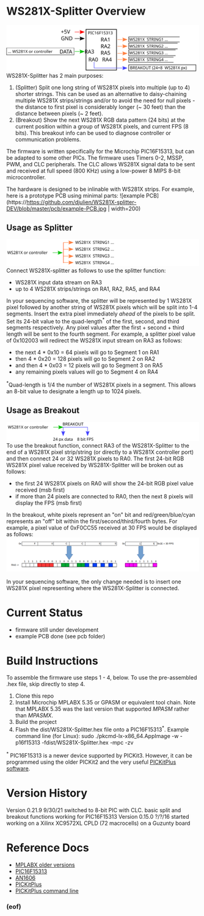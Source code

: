 # WS281X-Splitter Overview
![Connection diagram](doc/connections.svg)
WS281X-Splitter has 2 main purposes:
1. (Splitter) Split one long string of WS281X pixels into multiple (up to 4) shorter strings.  This can be used as an alternative to daisy-chaining multiple WS281X strips/strings and/or to avoid the need for null pixels - the distance to first pixel is considerably longer (~ 30 feet) than the distance between pixels (~ 2 feet).
2. (Breakout) Show the next WS281X RGB data pattern (24 bits) at the current position within a group of WS281X pixels, and current FPS (8 bits).  This breakout info can be used to diagnose controller or communication problems.

The firmware is written specifically for the Microchip PIC16F15313, but can be adapted to some other PICs.  The firmware uses Timers 0-2, MSSP, PWM, and CLC peripherals.  The CLC allows WS281X signal data to be sent and received at full speed (800 KHz) using a low-power 8 MIPS 8-bit microcontroller.

The hardware is designed to be inlinable with WS281X strips.  For example, here is a prototype PCB using minimal parts:
![example PCB](https://https://github.com/djulien/WS281X-splitter-DEV/blob/master/pcb/example-PCB.jpg | width=200)

## Usage as Splitter
![Splitter diagram](doc/splitter.svg)
Connect WS281X-splitter as follows to use the splitter function:
- WS281X input data stream on RA3
- up to 4 WS281X strips/strings on RA1, RA2, RA5, and RA4

In your sequencing software, the splitter will be represented by 1 WS281X pixel followed by another string of WS281X pixels which will be split into 1-4 segments. Insert the extra pixel immediately *ahead* of the pixels to be split.  Set its 24-bit value to the quad-length<sup>*</sup> of the first, second, and third segments respectively.  Any pixel values after the first + second + third length will be sent to the fourth segment.  For example, a splitter pixel value of 0x102003 will redirect the WS281X input stream on RA3 as follows:
- the next 4 * 0x10 = 64 pixels will go to Segment 1 on RA1
- then 4 * 0x20 = 128 pixels will go to Segment 2 on RA2
- and then 4 * 0x03 = 12 pixels will go to Segment 3 on RA5
- any remaining pixels values will go to Segment 4 on RA4

<sup>*</sup>Quad-length is 1/4 the number of WS281X pixels in a segment.  This allows an 8-bit value to designate a length up to 1024 pixels.

## Usage as Breakout
![Breakout diagram](doc/breakout.svg)
To use the breakout function, connect RA3 of the WS281X-Splitter to the end of a WS281X pixel strip/string (or directly to a WS281X controller port) and then connect 24 or 32 WS281X pixels to RA0.  The first 24-bit RGB WS281X pixel value received by WS281X-Splitter will be broken out as follows:
- the first 24 WS281X pixels on RA0 will show the 24-bit RGB pixel value received (msb first)
- if more than 24 pixels are connected to RA0, then the next 8 pixels will display the FPS (msb first)

In the breakout, white pixels represent an "on" bit and red/green/blue/cyan represents an "off" bit within the first/second/third/fourth bytes.  For example, a pixel value of 0xF0CC55 received at 30 FPS would be displayed as follows:
![Breakout example](doc/breakout-example.png)

In your sequencing software, the only change needed is to insert one WS281X pixel representing where the WS281X-Splitter is connected.

# Current Status
* firmware still under development
* example PCB done (see pcb folder)

# Build Instructions
To assemble the firmware use steps 1 - 4, below.  To use the pre-assembled .hex file, skip directly to step 4.
1. Clone this repo
2. Install Microchip MPLABX 5.35 or GPASM or equivalent tool chain.  Note that MPLABX 5.35 was the last version that supported *MPASM* rather than *MPASMX*.
3. Build the project
4. Flash the dist/WS281X-Splitter.hex file onto a PIC16F15313<sup>*</sup>.  Example command line (for Linux):
sudo ./pkcmd-lx-x86_64.AppImage -w -p16f15313 -fdist/WS281X-Splitter.hex -mpc -zv

<sup>*</sup> PIC16F15313 is a newer device supported by PICKit3.  However, it can be programmed using the older PICKit2 and the very useful [PICKitPlus software](https://anobium.co.uk).

# Version History

Version 0.21.9 9/30/21 switched to 8-bit PIC with CLC. basic split and breakout functions working for PIC16F15313
Version 0.15.0 ?/?/16 started working on a Xilinx XC9572XL CPLD (72 macrocells) on a Guzunty board

# Reference Docs
- [MPLABX older versions](https://www.microchip.com/en-us/development-tools-tools-and-software/mplab-ecosystem-downloads-archive)
- [PIC16F15313](https://www.microchip.com/en-us/product/PIC16F15313)
- [AN1606](https://ww1.microchip.com/downloads/en/AppNotes/00001606A.pdf)
- [PICKitPlus](https://github.com/Anobium/PICKitPlus)
- [PICKitPlus command line](https://github.com/Anobium/PICKitPlus/wiki/pkcmd_lx_introduction)

### (eof)
